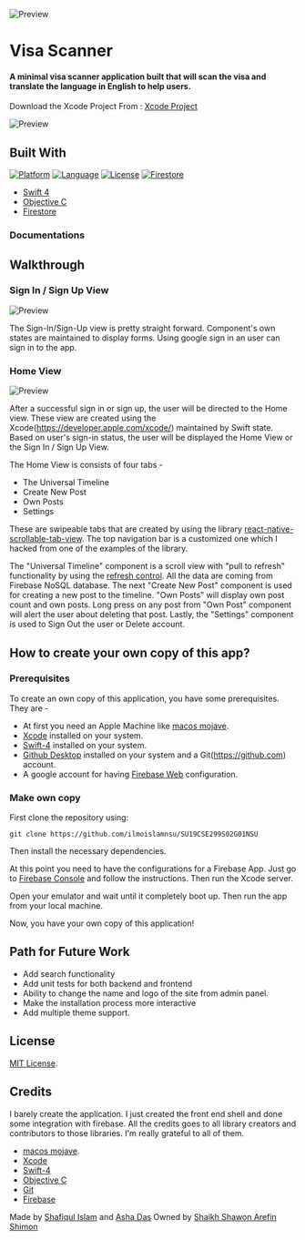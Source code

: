 ![Preview](https://github.com/ilmoislamnsu/SU19CSE299S02G01NSU/blob/master/Project%20Code/Assets/app-icon/ios-marketing.png)
# Visa Scanner

#### A minimal visa scanner application built that will scan the visa and translate the language in English to help users.

Download the Xcode Project From : [Xcode Project](https://github.com/ilmoislamnsu/SU19CSE299S02G01NSU)

![Preview](./visual_designs/show.png)

## Built With
[![Platform](http://img.shields.io/badge/platform-ios-blue.svg?style=flat
)](https://developer.apple.com/iphone/index.action)
[![Language](http://img.shields.io/badge/language-swift-brightgreen.svg?style=flat
)](https://developer.apple.com/swift)
[![License](http://img.shields.io/badge/license-MIT-lightgrey.svg?style=flat
)](http://mit-license.org)
[![Firestore](https://img.shields.io/badge/Database-Firestore-yellow)](https://firebase.google.com)

 - [Swift 4](https://swift.org/blog/swift-4-0-released/)
 - [Objective C](https://developer.apple.com/library/archive/documentation/Cocoa/Conceptual/ProgrammingWithObjectiveC/Introduction/Introduction.html)
 - [Firestore](https://firebase.google.com/)

### Documentations

## Walkthrough
### Sign In / Sign Up View

![Preview](./visual_designs/signIn.gif)

The Sign-In/Sign-Up view is pretty straight forward. Component's own states are maintained to display forms. Using google sign in an user can sign in to the app.


### Home View

![Preview](./visual_designs/post.gif)

After a successful sign in or sign up, the user will be directed to the Home view. These view are created using the Xcode(https://developer.apple.com/xcode/) maintained by Swift state. Based on user's sign-in status, the user will be displayed the Home View or the Sign In / Sign Up View.

The Home View is consists of four tabs -

 - The Universal Timeline
 - Create New Post
 - Own Posts
 - Settings

These are swipeable tabs that are created by using the library [react-native-scrollable-tab-view](https://github.com/skv-headless/react-native-scrollable-tab-view). The top navigation bar is a customized one which I hacked from one of the examples of the library.

The "Universal Timeline" component is a scroll view with "pull to refresh" functionality by using the [refresh control](https://facebook.github.io/react-native/docs/refreshcontrol.html). All the data are coming from Firebase NoSQL database. The next "Create New Post" component is used for creating a new post to the timeline. "Own Posts" will display own post count and own posts. Long press on any post from "Own Post" component will alert the user about deleting that post. Lastly, the "Settings" component is used to Sign Out the user or Delete account.


## How to create your own copy of this app?
### Prerequisites
To create an own copy of this application, you have some prerequisites. They are -

 - At first you need an Apple Machine like [macos mojave](https://cleanmymac.macpaw.com/19?campaign=cmmx_search_mojave_lowcpc_en&ci=804997884&adgroupid=59549465256&adpos=1t1&ck=macos%20mojave&targetid=kwd-520276011510&match=p&gnetwork=g&creative=338314487886&placement=&placecat=&accname=cmm&gclid=CjwKCAjw44jrBRAHEiwAZ9igKInZNZVQdjpTSIcqlKnd0LC5kFSyFDtI40RVtKEEjr2YPcRP7_pj2RoCUwEQAvD_BwE).
 - [Xcode](https://developer.apple.com/xcode/) installed on your system.
 - [Swift-4](https://swift.org/blog/swift-4-0-released/) installed on your system. 
 - [Github Desktop](https://desktop.github.com) installed on your system and a Git(https://github.com) account.
 - A google account for having [Firebase Web](https://firebase.google.com/docs/web/setup) configuration.

### Make own copy
First clone the repository using:

    git clone https://github.com/ilmoislamnsu/SU19CSE299S02G01NSU

Then install the necessary dependencies.

At this point you need to have the configurations for a Firebase App. Just go to [Firebase Console](https://firebase.google.com/docs/web/setup) and follow the instructions.
Then run the Xcode server.

Open your emulator and wait until it completely boot up. Then run the app from your local machine.

Now, you have your own copy of this application!

## Path for Future Work
* Add search functionality
* Add unit tests for both backend and frontend
* Ability to change the name and logo of the site from admin panel.
* Make the installation process more interactive
* Add multiple theme support.

## License
[MIT License](https://github.com/ilmoislamnsu/SU19CSE299S02G01NSU/blob/master/LICENSE).




## Credits
I barely create the application. I just created the front end shell and done some integration with firebase. All the credits goes to all library creators and contributors to those libraries. I'm really grateful to all of them.

 - [macos mojave](https://cleanmymac.macpaw.com/19?campaign=cmmx_search_mojave_lowcpc_en&ci=804997884&adgroupid=59549465256&adpos=1t1&ck=macos%20mojave&targetid=kwd-520276011510&match=p&gnetwork=g&creative=338314487886&placement=&placecat=&accname=cmm&gclid=CjwKCAjw44jrBRAHEiwAZ9igKInZNZVQdjpTSIcqlKnd0LC5kFSyFDtI40RVtKEEjr2YPcRP7_pj2RoCUwEQAvD_BwE).
 - [Xcode](https://developer.apple.com/xcode/)
 - [Swift-4](https://swift.org/blog/swift-4-0-released/)
 - [Objective C](https://developer.apple.com/library/archive/documentation/Cocoa/Conceptual/ProgrammingWithObjectiveC/Introduction/Introduction.html)
 - [Git](https://github.com)
 - [Firebase](https://firebase.google.com/)
 

Made by [Shafiqul Islam](https://github.com/ilmoislamnsu) and [Asha Das](https://github.com/AshaDas)
Owned by [Shaikh Shawon Arefin Shimon](https://github.com/nsusas3)

